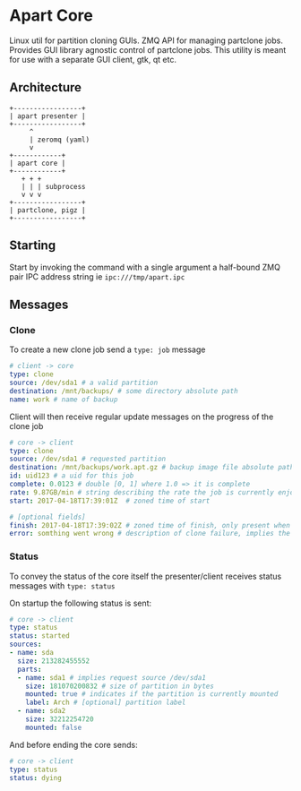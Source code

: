 Apart Core
==========
Linux util for partition cloning GUIs. ZMQ API for managing partclone jobs. Provides GUI library agnostic control of partclone jobs. This utility is meant for use with a separate GUI client, gtk, qt etc.

## Architecture
```
+-----------------+
| apart presenter |
+-----------------+
     ^
     | zeromq (yaml)
     v
+------------+
| apart core |
+------------+
   + + +
   | | | subprocess
   v v v
+-----------------+
| partclone, pigz |
+-----------------+
```

## Starting
Start by invoking the command with a single argument a half-bound ZMQ pair IPC address string ie `ipc:///tmp/apart.ipc`

## Messages
### Clone
To create a new clone job send a `type: job` message
```yaml
# client -> core
type: clone
source: /dev/sda1 # a valid partition
destination: /mnt/backups/ # some directory absolute path
name: work # name of backup
```
Client will then receive regular update messages on the progress of the clone job
```yaml
# core -> client
type: clone
source: /dev/sda1 # requested partition
destination: /mnt/backups/work.apt.gz # backup image file absolute path
id: uid123 # a uid for this job
complete: 0.0123 # double [0, 1] where 1.0 => it is complete
rate: 9.87GB/min # string describing the rate the job is currently enjoying
start: 2017-04-18T17:39:01Z  # zoned time of start

# [optional fields]
finish: 2017-04-18T17:39:02Z # zoned time of finish, only present when complete = 1
error: somthing went wrong # description of clone failure, implies the clone has failed
```

### Status
To convey the status of the core itself the presenter/client receives status messages with `type: status`

On startup the following status is sent:
```yaml
# core -> client
type: status
status: started
sources:
- name: sda
  size: 213282455552
  parts:
  - name: sda1 # implies request source /dev/sda1
    size: 181070200832 # size of partition in bytes
    mounted: true # indicates if the partition is currently mounted
    label: Arch # [optional] partition label
  - name: sda2
    size: 32212254720
    mounted: false
```
And before ending the core sends:
```yaml
# core -> client
type: status
status: dying
```

